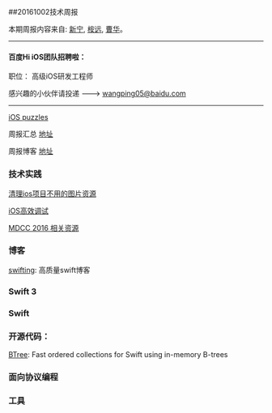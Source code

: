 
##20161002技术周报

本期周报内容来自: [新宁](https://github.com/SSSSSSnail), [桉远](https://github.com/AnYuan), [曹华](https://github.com/GlareCH)。


----------------------------------------------

#### 百度Hi iOS团队招聘啦：

职位： 高级iOS研发工程师

感兴趣的小伙伴请投递 ---> wangping05@baidu.com

----------------------------------------------

[iOS puzzles](https://github.com/BaiduHiDeviOS/iOS-puzzles)

周报汇总 [地址](https://github.com/BaiduHiDeviOS/iOS-Tech-Weekly)

周报博客 [地址](http://baiduhidevios.github.io/)


### 技术实践
[清理ios项目不用的图片资源](http://www.jianshu.com/p/5cca9a76928f)

[iOS高效调试](http://www.jianshu.com/p/a4ae30a10fb8)

[MDCC 2016 相关资源](https://github.com/MDCC2016/iOS-Session-Slides)


### 博客

[swifting](https://swifting.io/): 高质量swift博客

### Swift 3



### Swift





### 开源代码：

[BTree](https://github.com/lorentey/BTree): Fast ordered collections for Swift using in-memory B-trees



### 面向协议编程



### 工具
